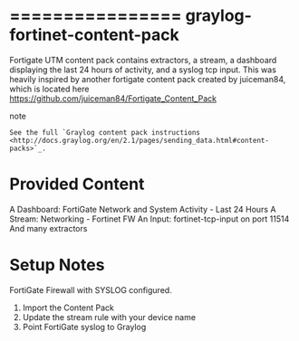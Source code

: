 ================
graylog-fortinet-content-pack
================

Fortigate UTM content pack contains extractors, a stream, a dashboard displaying the last 24 hours of activity, and a syslog tcp input. This was heavily inspired by another fortigate content pack created by juiceman84, which is located here https://github.com/juiceman84/Fortigate_Content_Pack

note

    See the full `Graylog content pack instructions
    <http://docs.graylog.org/en/2.1/pages/sending_data.html#content-packs>`_.

Provided Content
================

A Dashboard: FortiGate Network and System Activity - Last 24 Hours
A Stream: Networking - Fortinet FW
An Input: fortinet-tcp-input on port 11514
And many extractors 

Setup Notes
================

FortiGate Firewall with SYSLOG configured.

1.  Import the Content Pack
2.  Update the stream rule with your device name
3.  Point FortiGate syslog to Graylog
